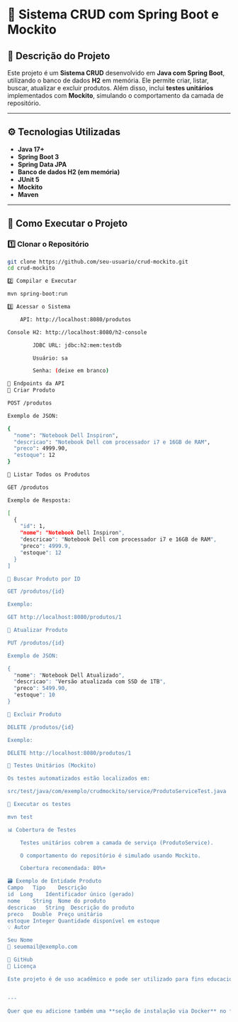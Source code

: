 # 🧩 Sistema CRUD com Spring Boot e Mockito

## 📘 Descrição do Projeto

Este projeto é um **Sistema CRUD** desenvolvido em **Java com Spring Boot**, utilizando o banco de dados **H2** em memória. Ele permite criar, listar, buscar, atualizar e excluir produtos. Além disso, inclui **testes unitários** implementados com **Mockito**, simulando o comportamento da camada de repositório.

---

## ⚙️ Tecnologias Utilizadas

- **Java 17+**
- **Spring Boot 3**
- **Spring Data JPA**
- **Banco de dados H2 (em memória)**
- **JUnit 5**
- **Mockito**
- **Maven**

---

## 🚀 Como Executar o Projeto

### 1️⃣ Clonar o Repositório
```bash
git clone https://github.com/seu-usuario/crud-mockito.git
cd crud-mockito

2️⃣ Compilar e Executar

mvn spring-boot:run

3️⃣ Acessar o Sistema

    API: http://localhost:8080/produtos

Console H2: http://localhost:8080/h2-console

        JDBC URL: jdbc:h2:mem:testdb

        Usuário: sa

        Senha: (deixe em branco)

📡 Endpoints da API
🔹 Criar Produto

POST /produtos

Exemplo de JSON:

{
  "nome": "Notebook Dell Inspiron",
  "descricao": "Notebook Dell com processador i7 e 16GB de RAM",
  "preco": 4999.90,
  "estoque": 12
}

🔹 Listar Todos os Produtos

GET /produtos

Exemplo de Resposta:

[
  {
    "id": 1,
    "nome": "Notebook Dell Inspiron",
    "descricao": "Notebook Dell com processador i7 e 16GB de RAM",
    "preco": 4999.9,
    "estoque": 12
  }
]

🔹 Buscar Produto por ID

GET /produtos/{id}

Exemplo:

GET http://localhost:8080/produtos/1

🔹 Atualizar Produto

PUT /produtos/{id}

Exemplo de JSON:

{
  "nome": "Notebook Dell Atualizado",
  "descricao": "Versão atualizada com SSD de 1TB",
  "preco": 5499.90,
  "estoque": 10
}

🔹 Excluir Produto

DELETE /produtos/{id}

Exemplo:

DELETE http://localhost:8080/produtos/1

🧪 Testes Unitários (Mockito)

Os testes automatizados estão localizados em:

src/test/java/com/exemplo/crudmockito/service/ProdutoServiceTest.java

🧰 Executar os testes

mvn test

📊 Cobertura de Testes

    Testes unitários cobrem a camada de serviço (ProdutoService).

    O comportamento do repositório é simulado usando Mockito.

    Cobertura recomendada: 80%+

🗃️ Exemplo de Entidade Produto
Campo	Tipo	Descrição
id	Long	Identificador único (gerado)
nome	String	Nome do produto
descricao	String	Descrição do produto
preco	Double	Preço unitário
estoque	Integer	Quantidade disponível em estoque
💡 Autor

Seu Nome
📧 seuemail@exemplo.com

📁 GitHub
📝 Licença

Este projeto é de uso acadêmico e pode ser utilizado para fins educacionais.


---

Quer que eu adicione também uma **seção de instalação via Docker** no final (com `Dockerfile` e `docker-compose.yml` prontos)?

